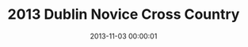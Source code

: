 ---
id: 72157637779719006
title: 2013 Dublin Novice Cross Country
cover: https://farm3.staticflickr.com/2863/10913768376_a5b9c349a9_m.jpg
date: 2013-11-03 00:00:01
photos:
  - thumbnail: https://farm4.staticflickr.com/3833/10914044823_e417ac3d95_m.jpg
    original: https://farm4.staticflickr.com/3833/10914044823_7067787036_o.jpg
  - thumbnail: https://farm6.staticflickr.com/5545/10913739575_1e4bd4fc95_m.jpg
    original: https://farm6.staticflickr.com/5545/10913739575_6e9c0be199_o.jpg
  - thumbnail: https://farm4.staticflickr.com/3763/10913740045_8cd5f7c011_m.jpg
    original: https://farm4.staticflickr.com/3763/10913740045_d379aa558f_o.jpg
  - thumbnail: https://farm6.staticflickr.com/5490/10913880174_20c594a114_m.jpg
    original: https://farm6.staticflickr.com/5490/10913880174_4e6f2031d7_o.jpg
  - thumbnail: https://farm8.staticflickr.com/7458/10913780996_5bb9034231_m.jpg
    original: https://farm8.staticflickr.com/7458/10913780996_411feffbef_o.jpg
  - thumbnail: https://farm6.staticflickr.com/5511/10913880374_07544a21d3_m.jpg
    original: https://farm6.staticflickr.com/5511/10913880374_dccedf63eb_o.jpg
  - thumbnail: https://farm8.staticflickr.com/7334/10913781446_f7b7c03785_m.jpg
    original: https://farm8.staticflickr.com/7334/10913781446_fdb4d52e2d_o.jpg
  - thumbnail: https://farm4.staticflickr.com/3785/10913879424_0fc4030855_m.jpg
    original: https://farm4.staticflickr.com/3785/10913879424_d941ff7f69_o.jpg
  - thumbnail: https://farm8.staticflickr.com/7299/10913739475_e61a756894_m.jpg
    original: https://farm8.staticflickr.com/7299/10913739475_6cecb2993e_o.jpg
  - thumbnail: https://farm4.staticflickr.com/3748/10913738885_4e0e1ae637_m.jpg
    original: https://farm4.staticflickr.com/3748/10913738885_24045fefcc_o.jpg
  - thumbnail: https://farm4.staticflickr.com/3763/10913738545_467ffaa0f5_m.jpg
    original: https://farm4.staticflickr.com/3763/10913738545_f8dc51e82e_o.jpg
  - thumbnail: https://farm4.staticflickr.com/3700/10913778886_c3102a9960_m.jpg
    original: https://farm4.staticflickr.com/3700/10913778886_fbf939367c_o.jpg
  - thumbnail: https://farm6.staticflickr.com/5473/10913778816_b53c7fd067_m.jpg
    original: https://farm6.staticflickr.com/5473/10913778816_cc6a052491_o.jpg
  - thumbnail: https://farm4.staticflickr.com/3667/10913737285_3792f86813_m.jpg
    original: https://farm4.staticflickr.com/3667/10913737285_da1dc9ae90_o.jpg
  - thumbnail: https://farm4.staticflickr.com/3717/10913737425_7e5154598f_m.jpg
    original: https://farm4.staticflickr.com/3717/10913737425_b90ab67c8d_o.jpg
  - thumbnail: https://farm8.staticflickr.com/7385/10913737545_d00e89757e_m.jpg
    original: https://farm8.staticflickr.com/7385/10913737545_4d14b6673f_o.jpg
  - thumbnail: https://farm4.staticflickr.com/3784/10913737505_a0f700be45_m.jpg
    original: https://farm4.staticflickr.com/3784/10913737505_9d412a9e18_o.jpg
  - thumbnail: https://farm3.staticflickr.com/2856/10913736165_ac5ea917c2_m.jpg
    original: https://farm3.staticflickr.com/2856/10913736165_f588f3b561_o.jpg
  - thumbnail: https://farm8.staticflickr.com/7308/10913875934_86c1b645fa_m.jpg
    original: https://farm8.staticflickr.com/7308/10913875934_b772a56dc0_o.jpg
  - thumbnail: https://farm6.staticflickr.com/5530/10914041053_30448abd8f_m.jpg
    original: https://farm6.staticflickr.com/5530/10914041053_3c66b330ee_o.jpg
  - thumbnail: https://farm8.staticflickr.com/7295/10914040243_8a0c7e5a0c_m.jpg
    original: https://farm8.staticflickr.com/7295/10914040243_12d4e0c840_o.jpg
  - thumbnail: https://farm8.staticflickr.com/7347/10913735285_1f425383d5_m.jpg
    original: https://farm8.staticflickr.com/7347/10913735285_d4cc11fe44_o.jpg
  - thumbnail: https://farm6.staticflickr.com/5487/10914040023_e3d83b4e0c_m.jpg
    original: https://farm6.staticflickr.com/5487/10914040023_350962d655_o.jpg
  - thumbnail: https://farm4.staticflickr.com/3809/10913734955_e829fcf5ba_m.jpg
    original: https://farm4.staticflickr.com/3809/10913734955_9e44455d34_o.jpg
  - thumbnail: https://farm3.staticflickr.com/2843/10913734145_ac8f53c710_m.jpg
    original: https://farm3.staticflickr.com/2843/10913734145_57f8369cb4_o.jpg
  - thumbnail: https://farm4.staticflickr.com/3695/10913874084_3c189acefa_m.jpg
    original: https://farm4.staticflickr.com/3695/10913874084_436be6e033_o.jpg
  - thumbnail: https://farm4.staticflickr.com/3710/10914039263_50fb731d48_m.jpg
    original: https://farm4.staticflickr.com/3710/10914039263_0c4be0bd75_o.jpg
  - thumbnail: https://farm4.staticflickr.com/3810/10913773986_3c128c77f5_m.jpg
    original: https://farm4.staticflickr.com/3810/10913773986_b2989d6564_o.jpg
  - thumbnail: https://farm6.staticflickr.com/5502/10913872494_dcd7b1af93_m.jpg
    original: https://farm6.staticflickr.com/5502/10913872494_23afbb1de4_o.jpg
  - thumbnail: https://farm4.staticflickr.com/3673/10914037623_73738d4636_m.jpg
    original: https://farm4.staticflickr.com/3673/10914037623_8b1bc63260_o.jpg
  - thumbnail: https://farm4.staticflickr.com/3668/10913871934_d0ce7c581a_m.jpg
    original: https://farm4.staticflickr.com/3668/10913871934_e25dc2394c_o.jpg
  - thumbnail: https://farm6.staticflickr.com/5475/10913871864_20a1c2a778_m.jpg
    original: https://farm6.staticflickr.com/5475/10913871864_88f654b90b_o.jpg
  - thumbnail: https://farm6.staticflickr.com/5549/10913871344_e184363b8a_m.jpg
    original: https://farm6.staticflickr.com/5549/10913871344_8c5556aaca_o.jpg
  - thumbnail: https://farm8.staticflickr.com/7359/10913872544_39af0cf66a_m.jpg
    original: https://farm8.staticflickr.com/7359/10913872544_4f6dc8bcef_o.jpg
  - thumbnail: https://farm8.staticflickr.com/7411/10913769886_3a97211747_m.jpg
    original: https://farm8.staticflickr.com/7411/10913769886_5df1327c37_o.jpg
  - thumbnail: https://farm3.staticflickr.com/2850/10913869084_104b17d881_m.jpg
    original: https://farm3.staticflickr.com/2850/10913869084_9f064c0087_o.jpg
  - thumbnail: https://farm4.staticflickr.com/3720/10914035733_3d2942082a_m.jpg
    original: https://farm4.staticflickr.com/3720/10914035733_6a22410714_o.jpg
  - thumbnail: https://farm3.staticflickr.com/2882/10913728895_ea167d7c97_m.jpg
    original: https://farm3.staticflickr.com/2882/10913728895_cefaf33d1e_o.jpg
  - thumbnail: https://farm4.staticflickr.com/3808/10914033883_43b33a25bf_m.jpg
    original: https://farm4.staticflickr.com/3808/10914033883_aeb0a45e41_o.jpg
  - thumbnail: https://farm6.staticflickr.com/5498/10913728705_5dc1f4ece6_m.jpg
    original: https://farm6.staticflickr.com/5498/10913728705_22ecc0808c_o.jpg
  - thumbnail: https://farm3.staticflickr.com/2863/10913768376_a5b9c349a9_m.jpg
    original: https://farm3.staticflickr.com/2863/10913768376_d253109eec_o.jpg
  - thumbnail: https://farm8.staticflickr.com/7409/10913768236_72fa53d6bf_m.jpg
    original: https://farm8.staticflickr.com/7409/10913768236_c8796f294e_o.jpg
---